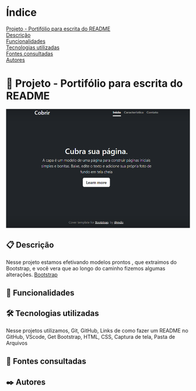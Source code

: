 # Índice

[Projeto - Portifólio para escrita do README](#projeto---portif%C3%B3lio-para-escrita-do-readme)  
[Descrição](#descri%C3%A7%C3%A3o)  
[Funcionalidades](#funcionalidades)  
[Tecnologias utilizadas](#tecnologias-utilizadas)    
[Fontes consultadas](#fontes-consultadas)  
[Autores](#autores)  

# 🚀 Projeto - Portifólio para escrita do README 
![image](img/capa.png)

## 📋 Descrição 

Nesse projeto estamos efetivando modelos prontos , que extraimos do Bootstrap, e você vera que ao longo do caminho fizemos algumas alterações.
[Bootstrap](https://getbootstrap.com/)

## 🔧 Funcionalidades 


## 🛠️ Tecnologias utilizadas 
Nesse projetos utilizamos, Git, GitHub, Links de como fazer um README no GitHub, VScode, Get Bootstrap, HTML, CSS, Captura de tela, Pasta de Arquivos

## 📄 Fontes consultadas 

## ✒️ Autores 